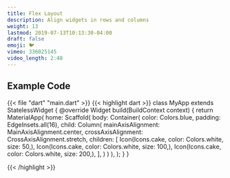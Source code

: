 ```yaml
---
title: Flex Layout
description: Align widgets in rows and columns
weight: 13
lastmod: 2019-07-13T10:13:30-04:00
draft: false
emoji: 🐦
vimeo: 336025145
video_length: 2:48
---
```


## Example Code

{{< file "dart" "main.dart" >}} {{< highlight dart >}} class MyApp extends
StatelessWidget { @override Widget build(BuildContext context) { return
MaterialApp( home: Scaffold( body: Container( color: Colors.blue, padding:
EdgeInsets.all(16), child: Column( mainAxisAlignment: MainAxisAlignment.center,
crossAxisAlignment: CrossAxisAlignment.stretch, children: <Widget>[
Icon(Icons.cake, color: Colors.white, size: 50,), Icon(Icons.cake, color:
Colors.white, size: 100,), Icon(Icons.cake, color: Colors.white, size: 200,), ],
) ) ), ); } }

{{< /highlight >}}
